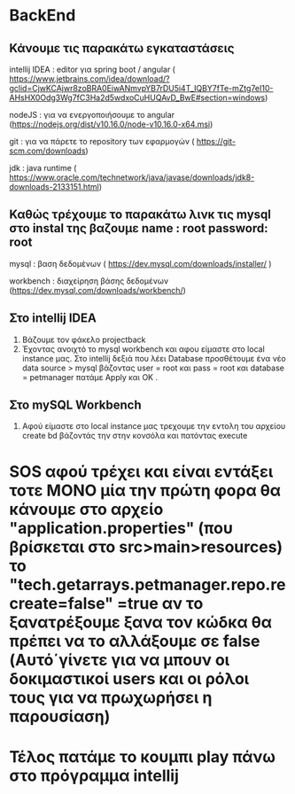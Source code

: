 # BackEnd
## Κάνουμε τις παρακάτω εγκαταστάσεις
intellij IDEA : editor για spring boot / angular ( https://www.jetbrains.com/idea/download/?gclid=CjwKCAjwr8zoBRA0EiwANmvpYB7rDU5i4T_IQBY7fTe-mZtg7eI10-AHsHX0Odg3Wg7fC3Ha2d5wdxoCuHUQAvD_BwE#section=windows)

nodeJS : για να ενεργοποιήσουμε το angular (https://nodejs.org/dist/v10.16.0/node-v10.16.0-x64.msi)

git : για να πάρετε το repository των εφαρμογών ( https://git-scm.com/downloads)

jdk : java runtime ( https://www.oracle.com/technetwork/java/javase/downloads/jdk8-downloads-2133151.html)
## Καθώς τρέχουμε το παρακάτω λινκ τις mysql στο instal της βαζουμε name : root password: root
mysql : βαση δεδομένων ( https://dev.mysql.com/downloads/installer/ )

workbench : διαχείρηση βάσης δεδομένων (https://dev.mysql.com/downloads/workbench/)
 

## Στο intellij IDEA 
1. Βάζουμε τον φάκελο projectback 
2. Έχοντας ανοιχτό το mysql workbench και αφου είμαστε στο local instance μας. Στο intellij δεξιά που λέει Database προσθέτουμε ένα νέο data source > mysql βάζοντας user = root και pass = root και database = petmanager πατάμε Apply και OK . 
## Στο mySQL Workbench   
1. Aφού είμαστε στο local instance μας τρεχουμε την εντολη του αρχείου create bd βάζοντάς την στην κονσόλα και πατόντας execute

# SOS αφού τρέχει και είναι εντάξει τοτε ΜΟΝΟ μία την πρώτη φορα θα κάνουμε στο αρχείο "application.properties" (που βρίσκεται στο src>main>resources) το "tech.getarrays.petmanager.repo.recreate=false" =true αν το ξανατρέξουμε ξανα τον κώδκα θα πρέπει να το αλλάξουμε σε false (Αυτό΄γίνετε για να μπουν οι δοκιμαστικοί users και οι ρόλοι τους για να πρωχωρήσει η παρουσίαση)

# Τέλος πατάμε το κουμπι play πάνω στο πρόγραμμα intellij
